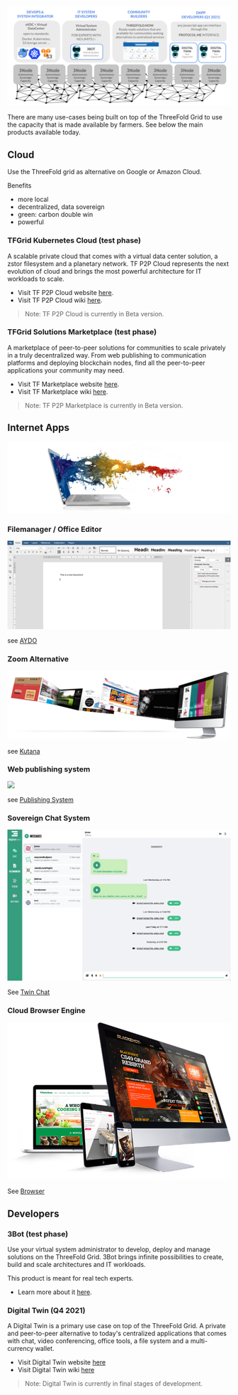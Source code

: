 
![](img/different_users_tfgrid.png)

There are many use-cases being built on top of the ThreeFold Grid to use the capacity that is made available by farmers. See below the main products available today.

## Cloud

Use the ThreeFold grid as alternative on Google or Amazon Cloud.

Benefits

- more local
- decentralized, data sovereign
- green: carbon double win
- powerful

### TFGrid Kubernetes Cloud (test phase)

A scalable private cloud that comes with a virtual data center solution, a zstor filesystem and a planetary network. TF P2P Cloud represents the next evolution of cloud and brings the most powerful architecture for IT workloads to scale. 

- Visit TF P2P Cloud website [here](https://threefold.io/cloud/).
- Visit TF P2P Cloud wiki [here](https://threefold.io/info/cloud).

> Note: TF P2P Cloud  is currently in Beta version. 

### TFGrid Solutions Marketplace (test phase)
 
A marketplace of peer-to-peer solutions for communities to scale privately in a truly decentralized way. From web publishing to communication platforms and deploying blockchain nodes, find all the peer-to-peer applications your community may need. 

- Visit TF Marketplace website [here](https://threefold.io/marketplace/).
- Visit TF Marketplace wiki [here](https://threefold.io/info/cloud#/cloud__evdc_marketplace_overview).

> Note: TF P2P Marketplace is currently in Beta version. 

## Internet Apps

![](img/internet_pain.png)

### Filemanager / Office Editor

![](img/office2.png)

see [AYDO](twin:aydo)

### Zoom Alternative

![](img/internet_flow_transp.png)

see [Kutana](twin:kutana)

### Web publishing system

![](img/publishing_system.png)

see [Publishing System](publisher)

### Sovereign Chat System

![](img/chat.png)

See [Twin Chat](twin:twin_chat)

### Cloud Browser Engine

![](img/browsers.png)

See [Browser](accelerator:hercules_browser)

## Developers

### 3Bot (test phase)

Use your virtual system administrator to develop, deploy and manage solutions on the ThreeFold Grid. 3Bot brings infinite possibilities to create, build and scale architectures and IT workloads.

This product is meant for real tech experts. 

- Learn more about it [here](https://sdk.threefold.io/#/).


### Digital Twin (Q4 2021)

A Digital Twin is a primary use case on top of the ThreeFold Grid. A private and peer-to-peer alternative to today's centralized applications that comes with chat, video conferencing, office tools, a file system and a multi-currency wallet.

- Visit Digital Twin website [here](https://mydigitaltwin.io)
- Visit Digital Twin wiki [here](https://info.mydigitaltwin.io)

> Note: Digital Twin is currently in final stages of development. 
